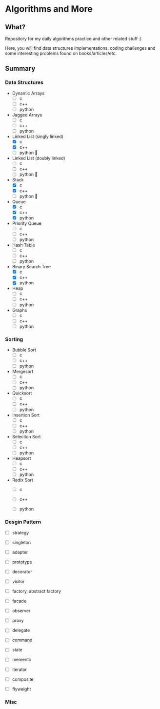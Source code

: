 # Algorithms and More

## What?
Repository for my daily algorithms practice and other related stuff :)

Here, you will find data structures implementations, coding challenges and some interesting problems found on books/articles/etc.

## Summary


### Data Structures


- Dynamic Arrays
  - [ ] c
  - [ ] c++
  - [ ] python

- Jagged Arrays
  - [ ] c
  - [ ] c++
  - [ ] python

- Linked List (singly linked)
  - [x] c
  - [x] c++
  - [ ] python 🚧

- Linked List (doubly linked)
  - [ ] c
  - [ ] c++
  - [ ] python 🚧

- Stack
  - [x] c
  - [x] c++
  - [ ] python 🚧

- Queue  
  - [x] c
  - [x] c++
  - [x] python

- Priority Queue
  - [ ] c
  - [ ] c++
  - [ ] python

- Hash Table
  - [ ] c
  - [ ] c++
  - [ ] python
  
- Binary Search Tree 
  - [x] c
  - [x] c++
  - [x] python
  
- Heap
  - [ ] c
  - [ ] c++
  - [ ] python
  
- Graphs
  - [ ] c
  - [ ] c++
  - [ ] python

### Sorting

- Bubble Sort
  - [ ] c
  - [ ] c++
  - [ ] python
  
- Mergesort
  - [ ] c
  - [ ] c++
  - [ ] python
  
- Quicksort
  - [ ] c
  - [ ] c++
  - [ ] python
  
- Insertion Sort
  - [ ] c
  - [ ] c++
  - [ ] python
  
- Selection Sort
  - [ ] c
  - [ ] c++
  - [ ] python

- Heapsort
  - [ ] c
  - [ ] c++
  - [ ] python

- Radix Sort
  - [ ] c
  - [ ] c++
  - [ ] python


### Desgin Pattern


- [ ] strategy

- [ ] singleton

- [ ]  adapter

- [ ] prototype

- [ ] decorator

- [ ] visitor

- [ ] factory, abstract factory

- [ ] facade

- [ ] observer

- [ ] proxy

- [ ] delegate

- [ ] command

- [ ] state

- [ ] memento

- [ ] iterator

- [ ] composite

- [ ] flyweight


### Misc

